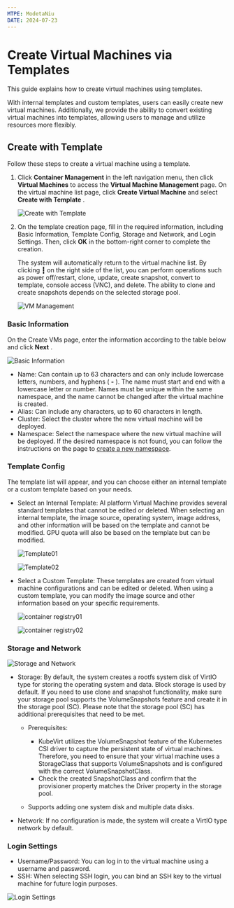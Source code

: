 ```yaml
---
MTPE: ModetaNiu
DATE: 2024-07-23
---
```


# Create Virtual Machines via Templates

This guide explains how to create virtual machines using templates.

With internal templates and custom templates, users can easily create new virtual machines. Additionally, we provide 
the ability to convert existing virtual machines into templates, allowing users to manage and utilize resources more flexibly.

## Create with Template

Follow these steps to create a virtual machine using a template.

1. Click __Container Management__ in the left navigation menu, then click __Virtual Machines__ to access 
   the __Virtual Machine Management__ page. On the virtual machine list page, click __Create Virtual Machine__ 
   and select __Create with Template__ .

    ![Create with Template](../images/createwithtemplate.png)

2. On the template creation page, fill in the required information, including Basic Information, Template Config, 
   Storage and Network, and Login Settings. Then, click __OK__ in the bottom-right corner to complete the creation.

    The system will automatically return to the virtual machine list. By clicking  __┇__ on the right side of the list, 
    you can perform operations such as power off/restart, clone, update, create snapshot, convert to template, 
    console access (VNC), and delete.
    The ability to clone and create snapshots depends on the selected storage pool.

    ![VM Management](../images/VM-management.png)

### Basic Information

On the Create VMs page, enter the information according to the table below and click __Next__ .

![Basic Information](../images/basic-infor.png)

- Name: Can contain up to 63 characters and can only include lowercase letters, numbers, and hyphens ( __-__ ). The name must start and end with a lowercase letter or number.
  Names must be unique within the same namespace, and the name cannot be changed after the virtual machine is created.
- Alias: Can include any characters, up to 60 characters in length.
- Cluster: Select the cluster where the new virtual machine will be deployed.
- Namespace: Select the namespace where the new virtual machine will be deployed.
  If the desired namespace is not found, you can follow the instructions on the page to [create a new namespace](../../admin/kpanda/namespaces/createns.md).

### Template Config

The template list will appear, and you can choose either an internal template or a custom template based on your needs.

- Select an Internal Template: AI platform Virtual Machine provides several standard templates that cannot be edited or deleted. When selecting an internal template, the image source, operating system, image address, and other information will be based on the template and cannot be modified. GPU quota will also be based on the template but can be modified.

    ![Template01](../images/template01.png)

    ![Template02](../images/template02.png)

- Select a Custom Template: These templates are created from virtual machine configurations and can be edited or deleted. When using a custom template, you can modify the image source and other information based on your specific requirements.

    ![container registry01](../images/container-registry01.png)

    ![container registry02](../images/container-registry02.png)

### Storage and Network

![Storage and Network](../images/storage-network.png)

- Storage: By default, the system creates a rootfs system disk of VirtIO type for storing the operating system and data. 
  Block storage is used by default. If you need to use clone and snapshot functionality, make sure your storage pool 
  supports the VolumeSnapshots feature and create it in the storage pool (SC). Please note that the storage pool (SC) 
  has additional prerequisites that need to be met.

    - Prerequisites:

        - KubeVirt utilizes the VolumeSnapshot feature of the Kubernetes CSI driver to capture the persistent state 
          of virtual machines. Therefore, you need to ensure that your virtual machine uses a StorageClass that 
          supports VolumeSnapshots and is configured with the correct VolumeSnapshotClass.
        - Check the created SnapshotClass and confirm that the provisioner property matches the Driver property in the storage pool.

    - Supports adding one system disk and multiple data disks.

- Network: If no configuration is made, the system will create a VirtIO type network by default.

### Login Settings

- Username/Password: You can log in to the virtual machine using a username and password.
- SSH: When selecting SSH login, you can bind an SSH key to the virtual machine for future login purposes.

![Login Settings](../images/login-settings.png)
